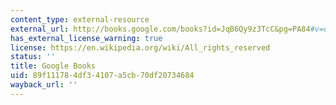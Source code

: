 ```yaml
---
content_type: external-resource
external_url: http://books.google.com/books?id=JqB6Qy9z3TcC&pg=PA84#v=onepage
has_external_license_warning: true
license: https://en.wikipedia.org/wiki/All_rights_reserved
status: ''
title: Google Books
uid: 89f11178-4df3-4107-a5cb-70df20734684
wayback_url: ''
---
```

